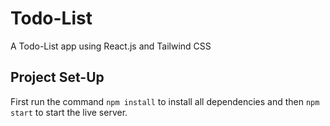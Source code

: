 # Todo-List
A Todo-List app using React.js and Tailwind CSS

## Project Set-Up
First run the command `npm install` to install all dependencies and then `npm start` to start the live server.
